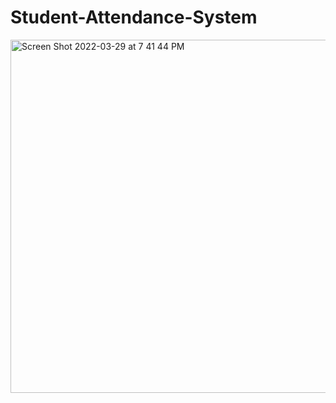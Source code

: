 # Student-Attendance-System

<img width="565" alt="Screen Shot 2022-03-29 at 7 41 44 PM" src="https://user-images.githubusercontent.com/65328908/160740649-9aa1a405-5958-48bb-bf5a-1ffa12989ced.png">
